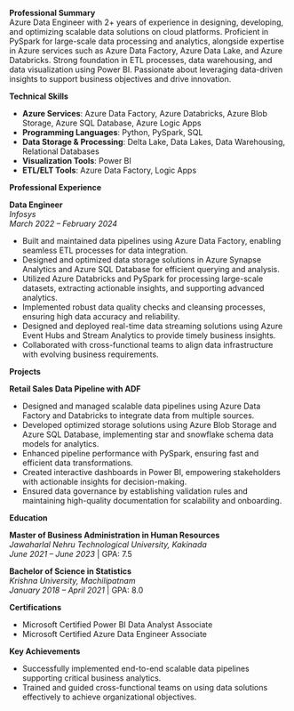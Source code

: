 
**Professional Summary**  
Azure Data Engineer with 2+ years of experience in designing, developing, and optimizing scalable data solutions on cloud platforms. Proficient in PySpark for large-scale data processing and analytics, alongside expertise in Azure services such as Azure Data Factory, Azure Data Lake, and Azure Databricks. Strong foundation in ETL processes, data warehousing, and data visualization using Power BI. Passionate about leveraging data-driven insights to support business objectives and drive innovation.  

 **Technical Skills**  
- **Azure Services**: Azure Data Factory, Azure Databricks, Azure Blob Storage, Azure SQL Database, Azure Logic Apps  
- **Programming Languages**: Python, PySpark, SQL  
- **Data Storage & Processing**: Delta Lake, Data Lakes, Data Warehousing, Relational Databases  
- **Visualization Tools**: Power BI  
- **ETL/ELT Tools**: Azure Data Factory, Logic Apps  

 **Professional Experience**  

**Data Engineer**  
*Infosys*  
*March 2022 – February 2024*  
- Built and maintained data pipelines using Azure Data Factory, enabling seamless ETL processes for data integration.  
- Designed and optimized data storage solutions in Azure Synapse Analytics and Azure SQL Database for efficient querying and analysis.  
- Utilized Azure Databricks and PySpark for processing large-scale datasets, extracting actionable insights, and supporting advanced analytics.  
- Implemented robust data quality checks and cleansing processes, ensuring high data accuracy and reliability.  
- Designed and deployed real-time data streaming solutions using Azure Event Hubs and Stream Analytics to provide timely business insights.  
- Collaborated with cross-functional teams to align data infrastructure with evolving business requirements.  

 **Projects**  

**Retail Sales Data Pipeline with ADF**  
- Designed and managed scalable data pipelines using Azure Data Factory and Databricks to integrate data from multiple sources.  
- Developed optimized storage solutions using Azure Blob Storage and Azure SQL Database, implementing star and snowflake schema data models for analytics.  
- Enhanced pipeline performance with PySpark, ensuring fast and efficient data transformations.  
- Created interactive dashboards in Power BI, empowering stakeholders with actionable insights for decision-making.  
- Ensured data governance by establishing validation rules and maintaining high-quality documentation for scalability and onboarding.  

 **Education**  

**Master of Business Administration in Human Resources**  
*Jawaharlal Nehru Technological University, Kakinada*  
*June 2021 – June 2023* | GPA: 7.5  

**Bachelor of Science in Statistics**  
*Krishna University, Machilipatnam*  
*January 2018 – April 2021* | GPA: 8.0  

**Certifications**  
- Microsoft Certified Power BI Data Analyst Associate  
- Microsoft Certified Azure Data Engineer Associate  

**Key Achievements**  
- Successfully implemented end-to-end scalable data pipelines supporting critical business analytics.  
- Trained and guided cross-functional teams on using data solutions effectively to achieve organizational objectives.  
